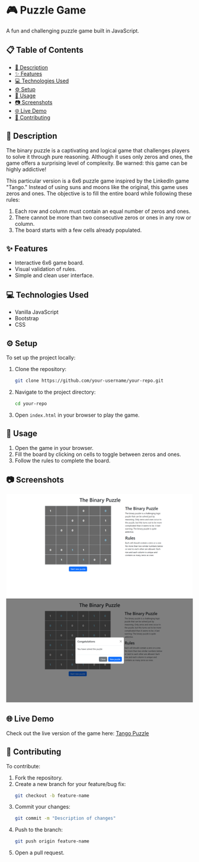 # 🎮 Puzzle Game

A fun and challenging puzzle game built in JavaScript.

## 📋 Table of Contents

- [📝 Description](#description)
- [✨ Features](#features)
- [💻 Technologies Used](#technologies-used)
- [⚙️ Setup](#setup)
- [📖 Usage](#usage)
- [📷 Screenshots](#screenshots)
- [🌐 Live Demo](#live-demo)
- [🤝 Contributing](#contributing-)

## 📝 Description

The binary puzzle is a captivating and logical game that challenges players to solve it through pure reasoning. Although it uses only zeros and ones, the game offers a surprising level of complexity. Be warned: this game can be highly addictive!

This particular version is a 6x6 puzzle game inspired by the LinkedIn game "Tango." Instead of using suns and moons like the original, this game uses zeros and ones. The objective is to fill the entire board while following these rules:

1. Each row and column must contain an equal number of zeros and ones.
2. There cannot be more than two consecutive zeros or ones in any row or column.
3. The board starts with a few cells already populated.

## ✨ Features

- Interactive 6x6 game board.
- Visual validation of rules.
- Simple and clean user interface.

## 💻 Technologies Used

- Vanilla JavaScript
- Bootstrap
- CSS

## ⚙️ Setup

To set up the project locally:

1. Clone the repository:
   ```bash
   git clone https://github.com/your-username/your-repo.git
   ```
2. Navigate to the project directory:
   ```bash
   cd your-repo
   ```
3. Open `index.html` in your browser to play the game.

## 📖 Usage

1. Open the game in your browser.
2. Fill the board by clicking on cells to toggle between zeros and ones.
3. Follow the rules to complete the board.

## 📷 Screenshots

![Game Board](public/assets/screenshots/screenshot1.png)
![Winning Screen](public/assets/screenshots/screenshot2.png)

## 🌐 Live Demo

Check out the live version of the game here: [Tango Puzzle](https://tango-puzzle.netlify.app/)

## 🤝 Contributing

To contribute:

1. Fork the repository.
2. Create a new branch for your feature/bug fix:
   ```bash
   git checkout -b feature-name
   ```
3. Commit your changes:
   ```bash
   git commit -m "Description of changes"
   ```
4. Push to the branch:
   ```bash
   git push origin feature-name
   ```
5. Open a pull request.
